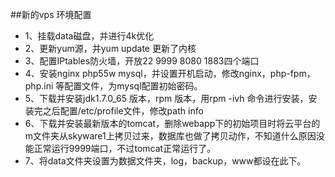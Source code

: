 ##新的vps 环境配置

- 1、挂载data磁盘，并进行4k优化
- 2、更新yum源，并yum update 更新了内核
- 3、配置IPtables防火墙，开放22 9999 8080 1883四个端口
- 4、安装nginx php55w mysql，并设置开机启动，修改nginx，php-fpm，php.ini 等配置文件，为mysql配置初始密码。
- 5、下载并安装jdk1.7.0_65 版本，rpm 版本，用rpm -ivh 命令进行安装，安装完之后配置/etc/profile文件，修改path info
- 6、下载并安装最新版本的tomcat，删除webapp下的初始项目时将云平台的m文件夹从skyware1上拷贝过来，数据库也做了拷贝动作，不知道什么原因没能正常运行9999端口，不过tomcat正常运行了。
- 7、将data文件夹设置为数据文件夹，log，backup，www都设在此下。